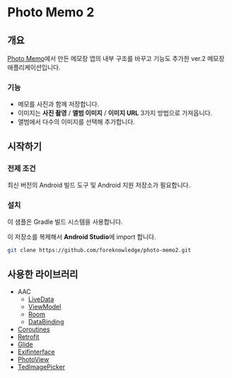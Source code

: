 # Photo Memo 2

## 개요

[Photo Memo](https://github.com/foreknowledge/photo-memo)에서 만든 메모장 앱의 내부 구조를 바꾸고 기능도 추가한 ver.2 메모장 애플리케이션입니다.

### 기능

- 메모를 사진과 함께 저장합니다.
- 이미지는 **사진 촬영** / **앨범 이미지** / **이미지 URL** 3가지 방법으로 가져옵니다.
- 앨범에서 다수의 이미지를 선택해 추가합니다.

## 시작하기

### 전제 조건

최신 버전의 Android 빌드 도구 및 Android 지원 저장소가 필요합니다.

### 설치

이 샘플은 Gradle 빌드 시스템을 사용합니다.

이 저장소를 복제해서 **Android Studio**에 import 합니다.

```bash
git clone https://github.com/foreknowledge/photo-memo2.git
```

## 사용한 라이브러리

- AAC
  - [LiveData](https://developer.android.com/topic/libraries/architecture/livedata)
  - [ViewModel](https://developer.android.com/topic/libraries/architecture/viewmodel)
  - [Room](https://developer.android.com/topic/libraries/architecture/room) 
  - [DataBinding](https://developer.android.com/topic/libraries/data-binding)
- [Coroutines](https://github.com/Kotlin/kotlinx.coroutines)
- [Retrofit](https://square.github.io/retrofit) 
- [Glide](https://github.com/bumptech/glide)
- [Exifinterface](https://developer.android.com/reference/android/support/media/ExifInterface)
- [PhotoView](https://github.com/chrisbanes/PhotoView)
- [TedImagePicker](https://github.com/ParkSangGwon/TedImagePicker)
